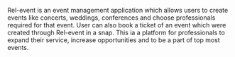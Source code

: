 Rel-event is an event management application which allows users to create events like concerts, weddings, conferences and choose professionals required for that event. User can also book a ticket of an event which were created through Rel-event in a snap. This ia a platform for professionals to expand their service, increase opportunities and to be a part of top most events.
